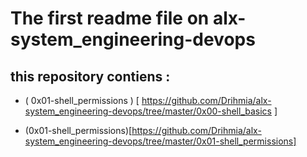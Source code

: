 # The first readme file on alx-system_engineering-devops


## this repository contiens :

+ ( 0x01-shell_permissions )  [ https://github.com/Drihmia/alx-system_engineering-devops/tree/master/0x00-shell_basics ]

+ (0x01-shell_permissions)[https://github.com/Drihmia/alx-system_engineering-devops/tree/master/0x01-shell_permissions] 


